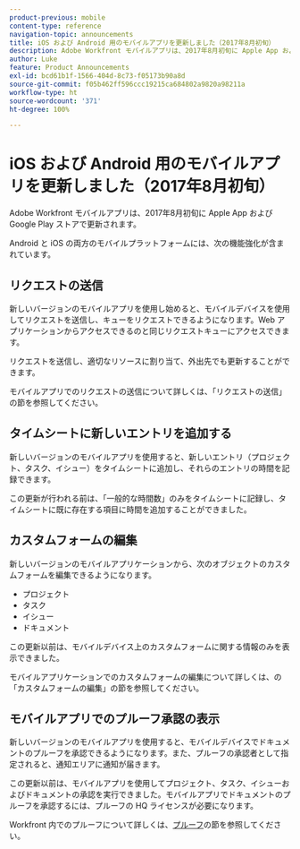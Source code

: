 ```yaml
---
product-previous: mobile
content-type: reference
navigation-topic: announcements
title: iOS および Android 用のモバイルアプリを更新しました（2017年8月初旬）
description: Adobe Workfront モバイルアプリは、2017年8月初旬に Apple App および Google Play ストアで更新されます。
author: Luke
feature: Product Announcements
exl-id: bcd61b1f-1566-404d-8c73-f05173b90a8d
source-git-commit: f05b462ff596ccc19215ca684802a9820a98211a
workflow-type: ht
source-wordcount: '371'
ht-degree: 100%

---
```


# iOS および Android 用のモバイルアプリを更新しました（2017年8月初旬）

Adobe Workfront モバイルアプリは、2017年8月初旬に Apple App および Google Play ストアで更新されます。 

Android と iOS の両方のモバイルプラットフォームには、次の機能強化が含まれています。

## リクエストの送信

新しいバージョンのモバイルアプリを使用し始めると、モバイルデバイスを使用してリクエストを送信し、キューをリクエストできるようになります。Web アプリケーションからアクセスできるのと同じリクエストキューにアクセスできます。 

リクエストを送信し、適切なリソースに割り当て、外出先でも更新することができます。 

モバイルアプリでのリクエストの送信について詳しくは、「リクエストの送信」の節を参照してください。



## タイムシートに新しいエントリを追加する

新しいバージョンのモバイルアプリを使用すると、新しいエントリ（プロジェクト、タスク、イシュー）をタイムシートに追加し、それらのエントリの時間を記録できます。

この更新が行われる前は、「一般的な時間数」のみをタイムシートに記録し、タイムシートに既に存在する項目に時間を追加することができました。 

## カスタムフォームの編集

新しいバージョンのモバイルアプリケーションから、次のオブジェクトのカスタムフォームを編集できるようになります。

* プロジェクト
* タスク
* イシュー
* ドキュメント 

この更新以前は、モバイルデバイス上のカスタムフォームに関する情報のみを表示できました。 

モバイルアプリケーションでのカスタムフォームの編集について詳しくは、の「カスタムフォームの編集」の節を参照してください。

## モバイルアプリでのプルーフ承認の表示

新しいバージョンのモバイルアプリを使用すると、モバイルデバイスでドキュメントのプルーフを承認できるようになります。また、プルーフの承認者として指定されると、通知エリアに通知が届きます。 

この更新以前は、モバイルアプリを使用してプロジェクト、タスク、イシューおよびドキュメントの承認を実行できました。モバイルアプリでドキュメントのプルーフを承認するには、プルーフの HQ ライセンスが必要になります。 

Workfront 内でのプルーフについて詳しくは、[プルーフ](../../../review-and-approve-work/proofing/proofing.md)の節を参照してください。
